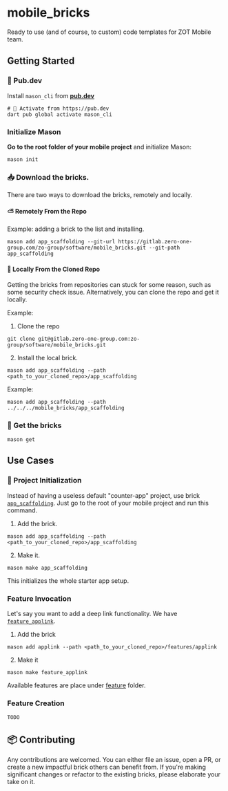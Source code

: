 # mobile_bricks

Ready to use (and of course, to custom) code templates for ZOT Mobile team.

## Getting Started

### 🎯 Pub.dev
Install `mason_cli` from **[pub.dev](https://pub.dev/packages/mason_cli)**

```
# 🎯 Activate from https://pub.dev
dart pub global activate mason_cli
```

### Initialize Mason

**Go to the root folder of your mobile project** and initialize Mason:

```
mason init
```

### 📥 Download the bricks.

There are two ways to download the bricks, remotely and locally.

#### ⛅️ Remotely From the Repo

Example: adding a brick to the list and installing.

```
mason add app_scaffolding --git-url https://gitlab.zero-one-group.com/zo-group/software/mobile_bricks.git --git-path app_scaffolding

```

#### 💾 Locally From the Cloned Repo

Getting the bricks from repositories can stuck for some reason, such as some security check issue. Alternatively, you can clone the repo and get it locally.

Example:

1. Clone the repo

```
git clone git@gitlab.zero-one-group.com:zo-group/software/mobile_bricks.git
```

2. Install the local brick.

```
mason add app_scaffolding --path <path_to_your_cloned_repo>/app_scaffolding
```

Example:
```
mason add app_scaffolding --path ../../../mobile_bricks/app_scaffolding
```

### 🧱 Get the bricks

```
mason get
```

## Use Cases 

### 🚀 Project Initialization
Instead of having a useless default "counter-app" project, use brick [`app_scaffolding`](/app_scaffolding). Just go to the root of your mobile project and run this command.

1. Add the brick.
```
mason add app_scaffolding --path <path_to_your_cloned_repo>/app_scaffolding
```

2. Make it.

```
mason make app_scaffolding
```

This initializes the whole starter app setup.

### Feature Invocation
Let's say you want to add a deep link functionality. We have [`feature_applink`](/features/applink).

1. Add the brick

```
mason add applink --path <path_to_your_cloned_repo>/features/applink
```

2. Make it

```
mason make feature_applink
```

Available features are place under [feature](/features/) folder.

### Feature Creation

```
TODO
```

## 📦 Contributing
Any contributions are welcomed. You can either file an issue, open a PR, or create a new impactful brick others can benefit from.
If you're making significant changes or refactor to the existing bricks, please elaborate your take on it.








